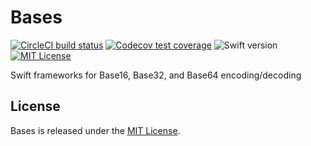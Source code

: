 # Bases

[![CircleCI build status](https://img.shields.io/circleci/project/github/mattrubin/Bases.svg)](https://circleci.com/gh/mattrubin/Bases)
[![Codecov test coverage](https://img.shields.io/codecov/c/github/mattrubin/Bases.svg)](https://codecov.io/gh/mattrubin/Bases)
![Swift version](https://img.shields.io/badge/swift-3.0.1-orange.svg)
[![MIT License](http://img.shields.io/badge/license-MIT-blue.svg?style=flat)](LICENSE.md)

Swift frameworks for Base16, Base32, and Base64 encoding/decoding

## License

Bases is released under the [MIT License](LICENSE.md).
